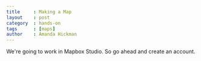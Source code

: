 ```yaml
---
title     : Making a Map
layout    : post
category  : hands-on
tags      : [maps]
author    : Amanda Hickman
---
```


We're going to work in Mapbox Studio. So go ahead and create an account. 
